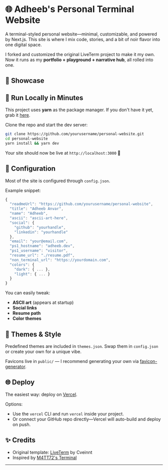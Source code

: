 # 🌐 Adheeb's Personal Terminal Website

A terminal-styled personal website—minimal, customizable, and powered by Next.js. This site is where I mix code, stories, and a bit of noir flavor into one digital space.

I forked and customized the original LiveTerm project to make it my own. Now it runs as my **portfolio + playground + narrative hub**, all rolled into one.

## 📸 Showcase

## 🚀 Run Locally in Minutes

This project uses **yarn** as the package manager. If you don't have it yet, grab it [here](https://yarnpkg.com/).

Clone the repo and start the dev server:

```bash
git clone https://github.com/yourusername/personal-website.git
cd personal-website
yarn install && yarn dev
```

Your site should now be live at `http://localhost:3000` 🎉

## 📄 Configuration

Most of the site is configured through `config.json`.

Example snippet:

```javascript
{
  "readmeUrl": "https://github.com/yourusername/personal-website",
  "title": "Adheeb Anvar",
  "name": "Adheeb",
  "ascii": "ascii-art-here",
  "social": {
    "github": "yourhandle",
    "linkedin": "yourhandle"
  },
  "email": "your@email.com",
  "ps1_hostname": "adheeb.dev",
  "ps1_username": "visitor",
  "resume_url": "./resume.pdf",
  "non_terminal_url": "https://yourdomain.com",
  "colors": {
    "dark": { ... },
    "light": { ... }
  }
}
```

You can easily tweak:

- **ASCII art** (appears at startup)
- **Social links**
- **Resume path**
- **Color themes**

## 🎨 Themes & Style

Predefined themes are included in `themes.json`. Swap them in `config.json` or create your own for a unique vibe.

Favicons live in `public/` — I recommend generating your own via [favicon-generator](https://favicon.io/).

## 🌐 Deploy

The easiest way: deploy on [Vercel](https://vercel.com/).

Options:

- Use the `vercel` CLI and run `vercel` inside your project.
- Or connect your GitHub repo directly—Vercel will auto-build and deploy on push.

## ✨ Credits

- Original template: [LiveTerm](https://github.com/Cveinnt/LiveTerm) by Cveinnt
- Inspired by [M4TT72's Terminal](https://github.com/m4tt72/terminal)

---
